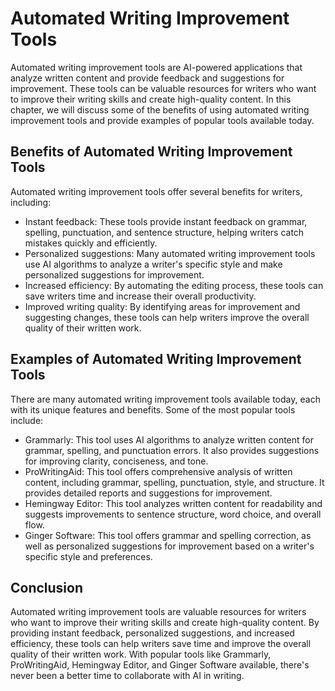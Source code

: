 Automated Writing Improvement Tools
===========================================================================================

Automated writing improvement tools are AI-powered applications that analyze written content and provide feedback and suggestions for improvement. These tools can be valuable resources for writers who want to improve their writing skills and create high-quality content. In this chapter, we will discuss some of the benefits of using automated writing improvement tools and provide examples of popular tools available today.

Benefits of Automated Writing Improvement Tools
-----------------------------------------------

Automated writing improvement tools offer several benefits for writers, including:

* Instant feedback: These tools provide instant feedback on grammar, spelling, punctuation, and sentence structure, helping writers catch mistakes quickly and efficiently.
* Personalized suggestions: Many automated writing improvement tools use AI algorithms to analyze a writer's specific style and make personalized suggestions for improvement.
* Increased efficiency: By automating the editing process, these tools can save writers time and increase their overall productivity.
* Improved writing quality: By identifying areas for improvement and suggesting changes, these tools can help writers improve the overall quality of their written work.

Examples of Automated Writing Improvement Tools
-----------------------------------------------

There are many automated writing improvement tools available today, each with its unique features and benefits. Some of the most popular tools include:

* Grammarly: This tool uses AI algorithms to analyze written content for grammar, spelling, and punctuation errors. It also provides suggestions for improving clarity, conciseness, and tone.
* ProWritingAid: This tool offers comprehensive analysis of written content, including grammar, spelling, punctuation, style, and structure. It provides detailed reports and suggestions for improvement.
* Hemingway Editor: This tool analyzes written content for readability and suggests improvements to sentence structure, word choice, and overall flow.
* Ginger Software: This tool offers grammar and spelling correction, as well as personalized suggestions for improvement based on a writer's specific style and preferences.

Conclusion
----------

Automated writing improvement tools are valuable resources for writers who want to improve their writing skills and create high-quality content. By providing instant feedback, personalized suggestions, and increased efficiency, these tools can help writers save time and improve the overall quality of their written work. With popular tools like Grammarly, ProWritingAid, Hemingway Editor, and Ginger Software available, there's never been a better time to collaborate with AI in writing.


